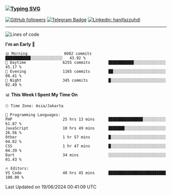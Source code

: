 ### [![Typing SVG](https://readme-typing-svg.herokuapp.com?font=lato&size=22&lines=Hi+There+👋)](https://git.io/typing-svg) 

[![GitHub followers](https://img.shields.io/github/followers/hanifazzuhdi?label=Follow&style=social)](https://github.com/hanifazzuhdi/?tab=follow) 
[![Telegram Badge](https://img.shields.io/badge/-hanif0198-blue?style=social&logo=telegram&link=https://www.t.me/hanif0198/)](https://www.t.me/hanif0198/) 
[![Linkedin: hanifazzuhdi](https://img.shields.io/badge/-hanifazzuhdi-blue?style=flat-square&logo=Linkedin&logoColor=white&link=https://www.linkedin.com/in/hanif-az-zuhdi-69688019b/)](https://www.linkedin.com/in/hanif-az-zuhdi-69688019b/) 

<hr/>

<!--START_SECTION:waka-->
![Lines of code](https://img.shields.io/badge/From%20Hello%20World%20I%27ve%20Written-56.8%20million%20lines%20of%20code-blue)

**I'm an Early 🐤** 

```text
🌞 Morning                6082 commits        ███████████░░░░░░░░░░░░░░   43.92 % 
🌆 Daytime                6255 commits        ███████████░░░░░░░░░░░░░░   45.17 % 
🌃 Evening                1165 commits        ██░░░░░░░░░░░░░░░░░░░░░░░   08.41 % 
🌙 Night                  345 commits         █░░░░░░░░░░░░░░░░░░░░░░░░   02.49 % 
```


📊 **This Week I Spent My Time On** 

```text
🕑︎ Time Zone: Asia/Jakarta

💬 Programming Languages: 
PHP                      25 hrs 13 mins      ███████████████░░░░░░░░░░   61.87 % 
JavaScript               10 hrs 49 mins      ███████░░░░░░░░░░░░░░░░░░   26.56 % 
Other                    1 hr 57 mins        █░░░░░░░░░░░░░░░░░░░░░░░░   04.82 % 
CSS                      1 hr 47 mins        █░░░░░░░░░░░░░░░░░░░░░░░░   04.39 % 
Dart                     34 mins             ░░░░░░░░░░░░░░░░░░░░░░░░░   01.43 % 

🔥 Editors: 
VS Code                  40 hrs 45 mins      █████████████████████████   100.00 % 
```


 Last Updated on 19/06/2024 00:41:09 UTC
<!--END_SECTION:waka-->
